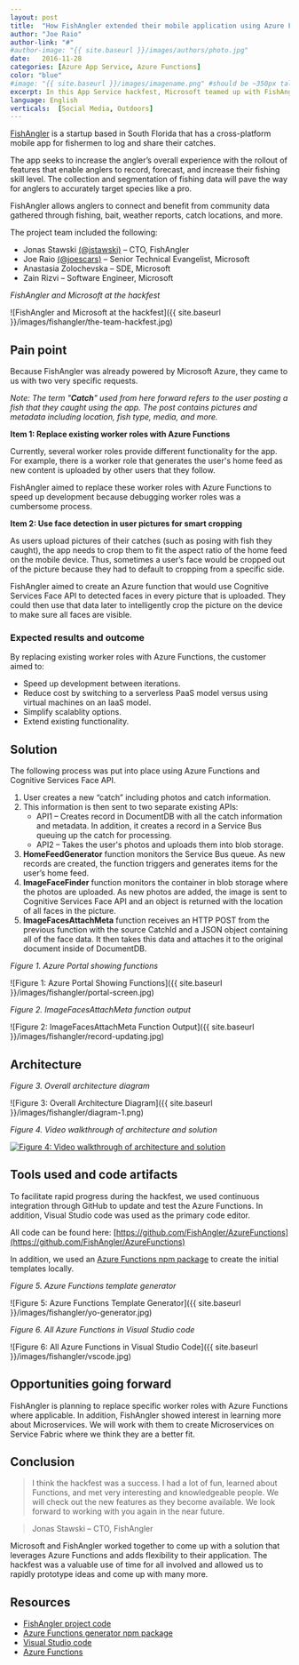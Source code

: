 ```yaml
---
layout: post
title:  "How FishAngler extended their mobile application using Azure Functions"
author: "Joe Raio"
author-link: "#"
#author-image: "{{ site.baseurl }}/images/authors/photo.jpg"
date:   2016-11-28
categories: [Azure App Service, Azure Functions]
color: "blue"
#image: "{{ site.baseurl }}/images/imagename.png" #should be ~350px tall
excerpt: In this App Service hackfest, Microsoft teamed up with FishAngler to replace existing worker roles and extend functionality of their mobile app using Azure Functions. 
language: English
verticals:  [Social Media, Outdoors]
---
```


[FishAngler](http://www.fishangler.com) is a startup based in South Florida that has a cross-platform mobile app for fishermen to log and share their catches.

The app seeks to increase the angler’s overall experience with the rollout of features that enable anglers to record, forecast, and increase their fishing skill level. The collection and segmentation of fishing data will pave the way for anglers to accurately target species like a pro.

FishAngler allows anglers to connect and benefit from community data gathered through fishing, bait, weather reports, catch locations, and more.

The project team included the following:

- Jonas Stawski [(@jstawski)](https://twitter.com/jstawski) – CTO, FishAngler
- Joe Raio [(@joescars)](https://twitter.com/joescars) – Senior Technical Evangelist, Microsoft
- Anastasia Zolochevska – SDE, Microsoft
- Zain Rizvi – Software Engineer, Microsoft

*FishAngler and Microsoft at the hackfest* 

![FishAngler and Microsoft at the hackfest]({{ site.baseurl }}/images/fishangler/the-team-hackfest.jpg)


## Pain point ##

Because FishAngler was already powered by Microsoft Azure, they came to us with two very specific requests.

*Note: The term "**Catch**" used from here forward refers to the user posting a fish that they caught using the app. The post contains pictures and metadata including location, fish type, media, and more.* 

**Item 1: Replace existing worker roles with Azure Functions**

Currently, several worker roles provide different functionality for the app. For example, there is a worker role that generates the user's home feed as new content is uploaded by other users that they follow.

FishAngler aimed to replace these worker roles with Azure Functions to speed up development because debugging worker roles was a cumbersome process. 

**Item 2: Use face detection in user pictures for smart cropping**

As users upload pictures of their catches (such as posing with fish they caught), the app needs to crop them to fit the aspect ratio of the home feed on the mobile device. Thus, sometimes a user’s face would be cropped out of the picture because they had to default to cropping from a specific side.

FishAngler aimed to create an Azure function that would use Cognitive Services Face API to detected faces in every picture that is uploaded. They could then use that data later to intelligently crop the picture on the device to make sure all faces are visible.  

### Expected results and outcome ###

By replacing existing worker roles with Azure Functions, the customer aimed to: 

- Speed up development between iterations.
- Reduce cost by switching to a serverless PaaS model versus using virtual machines on an IaaS model.
- Simplify scalablity options. 
- Extend existing functionality.

## Solution ##

The following process was put into place using Azure Functions and Cognitive Services Face API.

1. User creates a new “catch” including photos and catch information. 
2. This information is then sent to two separate existing APIs:
    * API1 – Creates record in DocumentDB with all the catch information and metadata. In addition, it creates a record in a Service Bus queuing up the catch for processing.
    * API2 – Takes the user's photos and uploads them into blob storage.
3. **HomeFeedGenerator** function monitors the Service Bus queue. As new records are created, the function triggers and generates items for the user’s home feed. 
4. **ImageFaceFinder** function monitors the container in blob storage where the photos are uploaded. As new photos are added, the image is sent to Cognitive Services Face API and an object is returned with the location of all faces in the picture. 
5. **ImageFacesAttachMeta** function receives an HTTP POST from the previous function with the source CatchId and a JSON object containing all of the face data. It then takes this data and attaches it to the original document inside of DocumentDB.

*Figure 1. Azure Portal showing functions*

![Figure 1: Azure Portal Showing Functions]({{ site.baseurl }}/images/fishangler/portal-screen.jpg)


*Figure 2. ImageFacesAttachMeta function output*

![Figure 2: ImageFacesAttachMeta Function Output]({{ site.baseurl }}/images/fishangler/record-updating.jpg)


## Architecture ##

*Figure 3. Overall architecture diagram*

![Figure 3: Overall Architecture Diagram]({{ site.baseurl }}/images/fishangler/diagram-1.png)


*Figure 4. Video walkthrough of architecture and solution*

[![Figure 4: Video walkthrough of architecture and solution]({{site.baseurl}}/images/fishangler/video-thumb.jpg)](https://channel9.msdn.com/Blogs/joeraio/FishAngler-Azure-Functions)


## Tools used and code artifacts ##

To facilitate rapid progress during the hackfest, we used continuous integration through GitHub to update and test the Azure Functions. In addition, Visual Studio code was used as the primary code editor.

All code can be found here: [https://github.com/FishAngler/AzureFunctions](https://github.com/FishAngler/AzureFunctions)

In addition, we used an [Azure Functions npm package](https://www.npmjs.com/package/generator-azurefunctions) to create the initial templates locally.

*Figure 5. Azure Functions template generator*

![Figure 5: Azure Functions Template Generator]({{ site.baseurl }}/images/fishangler/yo-generator.jpg)


*Figure 6. All Azure Functions in Visual Studio code*

![Figure 6: All Azure Functions in Visual Studio Code]({{ site.baseurl }}/images/fishangler/vscode.jpg)


## Opportunities going forward ##

FishAngler is planning to replace specific worker roles with Azure Functions where applicable. In addition, FishAngler showed interest in learning more about Microservices. We will work with them to create Microservices on Service Fabric where we think they are a better fit. 

## Conclusion ##

>I think the hackfest was a success. I had a lot of fun, learned about Functions, and met very interesting and knowledgeable people. We will check out the new features as they become available. We look forward to working with you again in the near future.

>Jonas Stawski – CTO, FishAngler

Microsoft and FishAngler worked together to come up with a solution that leverages Azure Functions and adds flexibility to their application. The hackfest was a valuable use of time for all involved and allowed us to rapidly prototype ideas and come up with many more.  

## Resources ##

- [FishAngler project code](https://github.com/FishAngler/AzureFunctions)
- [Azure Functions generator npm package](https://www.npmjs.com/package/generator-azurefunctions)
- [Visual Studio code](http://code.visualstudio.com/)
- [Azure Functions](https://azure.microsoft.com/en-us/services/functions/)
